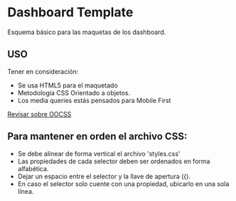 Dashboard Template
=====

Esquema básico para las maquetas de los dashboard.

USO
---

Tener en consideración:
+ Se usa HTML5 para el maquetado
+ Metodología CSS Orientado a objetos.
+ Los media queries estás pensados para Mobile First

[Revisar sobre OOCSS](http://code.tutsplus.com/tutorials/object-oriented-css-what-how-and-why--net-6986 "OOCSS")


Para mantener en orden el archivo CSS:
---

+ Se debe alinear de forma vertical el archivo 'styles.css'
+ Las propiedades de cada selector deben ser ordenados en forma alfabética.
+ Dejar un espacio entre el selector y la llave de apertura ({).
+ En caso el selector solo cuente con una propiedad, ubicarlo en una sola línea.